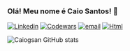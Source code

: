 ### Olá! Meu nome é Caio Santos! 👋

[![Linkedin](https://img.shields.io/badge/LinkedIn-0077B5?style=for-the-badge&logo=linkedin&logoColor=white)](https://www.linkedin.com/in/caio-santos1206/)
[![Codewars](https://img.shields.io/badge/Codewars-B1361E?style=for-the-badge&logo=Codewars&logoColor=white)](https://www.codewars.com/users/Caiogsan)
[![email](https://img.shields.io/badge/Gmail-D14836?style=for-the-badge&logo=gmail&logoColor=white)](mailto:caiogsan@hotmail.com)
[![Html](https://img.shields.io/badge/HTML-239120?style=for-the-badge&logo=html5&logoColor=white)](mailto:caiogsan@hotmail.com)

![Caiogsan GitHub stats](https://github-readme-stats.vercel.app/api?username=Caiogsan&show_icons=true&theme=dracula)
